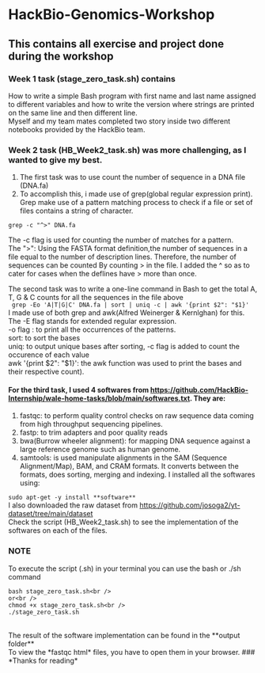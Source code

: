 # HackBio-Genomics-Workshop
## This contains all exercise and project done during the workshop
### Week 1 task (stage_zero_task.sh) contains 

How to write a simple Bash program with first name and last name assigned to different variables and how to write the version where strings are printed on the same line and then different line.<br />
Myself and my team mates completed two story inside two different notebooks provided by the HackBio team.

### Week 2 task (HB_Week2_task.sh) was more challenging, as I wanted to give my best.
1. The first task was to use count the number of sequence in a DNA file (DNA.fa)
2. To accomplish this, i made use of grep(global regular expression print). Grep make use of a pattern matching process to check if a file or set of files contains a string of character. <br /> 

````grep -c "^>" DNA.fa````
<br /> 

The -c flag is used for counting the number of matches for a pattern.<br /> 
The ">": Using the FASTA format definition,the number of sequences in a file equal to the number of description lines. Therefore, the number of sequences can be counted By counting > in the file. I added the ^ so as to cater for cases when the deflines have > more than once.

The second task was to write a one-line command in Bash to get the total A, T, G & C counts for all the sequences in the file above
<br /> 
```` grep -Eo 'A|T|G|C' DNA.fa | sort | uniq -c | awk '{print $2": "$1}'````
<br /> 
I made use of both grep and awk(Alfred Weinerger & Kernlghan) for this.<br /> 
The -E flag stands for extended regular expression.<br />
-o flag : to print all the occurrences of the patterns.<br />
sort: to sort the bases<br />
uniq: to output unique bases after sorting, -c flag is added to count the occurence of each value<br />
awk '{print $2": "$1}': the awk function was used to print the bases and their respective count).<br />


#### For the third task, I used 4 softwares from https://github.com/HackBio-Internship/wale-home-tasks/blob/main/softwares.txt. They are:
1. fastqc: to perform quality control checks on raw sequence data coming from high throughput sequencing pipelines.
2. fastp: to trim adapters and poor quality reads
3. bwa(Burrow wheeler alignment): for mapping DNA sequence against a large reference genome such as human genome.
4. samtools: is used manipulate alignments in the SAM (Sequence Alignment/Map), BAM, and CRAM formats. It converts between the formats, does sorting, merging and indexing.
I installed all the softwares using:<br />

````sudo apt-get -y install **software**````
<br /> 
I also downloaded the raw dataset from https://github.com/josoga2/yt-dataset/tree/main/dataset<br />
Check the script (HB_Week2_task.sh) to see the implementation of the softwares on each of the files.

### NOTE
To execute the script (.sh) in your terminal you can use the bash or ./sh command<br />
````
bash stage_zero_task.sh<br />
or<br /> 
chmod +x stage_zero_task.sh<br />
./stage_zero_task.sh
 ````
<br /> 
The result of the software implementation can be found in the **output folder**<br />
To view the *fastqc html* files, you have to open them in your browser.
### *Thanks for reading*
